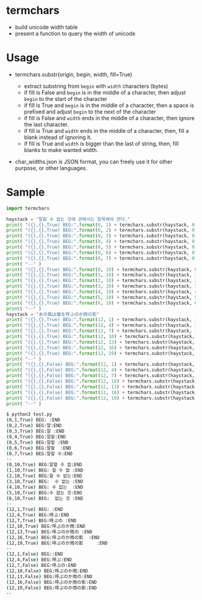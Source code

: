 # termchars
* build unicode width table
* present a function to query the width of unicode

# Usage

- termchars.substr(origin, begin, width, fill=True)
  + extract substring from `begin` with `width` characters (bytes)
  + if fill is False and `begin` is in the middle of a character, then adjust `begin` to the start of the character
  + if fill is True and `begin` is in the middle of a character, then a space is prefixed and adjust `begin` to the next of the character
  + if fill is False and `width` ends in the middle of a character, then ignore the last character.
  + if fill is True and `width` ends in the middle of a character, then, fill a blank instead of ignoring it.
  + if fill is True and `width` is bigger than the last of string, then, fill blanks to make wanted width.

- char_widths.json is JSON format, you can freely use it for other purpose, or other languages.

# Sample

```python
import termchars

haystack = "말할 수 없는 것에 관해서는 침묵해야 한다."
print( "({},{},True) BEG:".format(0, 1) + termchars.substr(haystack, 0, 1) + ":END" )
print( "({},{},True) BEG:".format(0, 2) + termchars.substr(haystack, 0, 2) + ":END" )
print( "({},{},True) BEG:".format(0, 3) + termchars.substr(haystack, 0, 3) + ":END" )
print( "({},{},True) BEG:".format(0, 4) + termchars.substr(haystack, 0, 4) + ":END" )
print( "({},{},True) BEG:".format(0, 5) + termchars.substr(haystack, 0, 5) + ":END" )
print( "({},{},True) BEG:".format(0, 6) + termchars.substr(haystack, 0, 6) + ":END" )
print( "({},{},True) BEG:".format(0, 7) + termchars.substr(haystack, 0, 7) + ":END" )
print( "--" )
print( "({},{},True) BEG:".format(0, 10) + termchars.substr(haystack, 0, 10) + ":END" )
print( "({},{},True) BEG:".format(1, 10) + termchars.substr(haystack, 1, 10) + ":END" )
print( "({},{},True) BEG:".format(2, 10) + termchars.substr(haystack, 2, 10) + ":END" )
print( "({},{},True) BEG:".format(3, 10) + termchars.substr(haystack, 3, 10) + ":END" )
print( "({},{},True) BEG:".format(4, 10) + termchars.substr(haystack, 4, 10) + ":END" )
print( "({},{},True) BEG:".format(5, 10) + termchars.substr(haystack, 5, 10) + ":END" )
print( "({},{},True) BEG:".format(6, 10) + termchars.substr(haystack, 6, 10) + ":END" )
print( "--" )
haystack = "あの風は誰を呼ぶのか雨の影"
print( "({},{},True) BEG:".format(12, 1) + termchars.substr(haystack, 12, 1) + ":END" )
print( "({},{},True) BEG:".format(12, 4) + termchars.substr(haystack, 12, 4) + ":END" )
print( "({},{},True) BEG:".format(12, 7) + termchars.substr(haystack, 12, 7) + ":END" )
print( "({},{},True) BEG:".format(12, 10) + termchars.substr(haystack, 12, 10) + ":END" )
print( "({},{},True) BEG:".format(12, 13) + termchars.substr(haystack, 12, 13) + ":END" )
print( "({},{},True) BEG:".format(12, 16) + termchars.substr(haystack, 12, 16) + ":END" )
print( "({},{},True) BEG:".format(12, 19) + termchars.substr(haystack, 12, 19) + ":END" )
print( "--" )
print( "({},{},False) BEG:".format(12, 1) + termchars.substr(haystack, 12, 1, False) + ":END" )
print( "({},{},False) BEG:".format(12, 4) + termchars.substr(haystack, 12, 4, False) + ":END" )
print( "({},{},False) BEG:".format(12, 7) + termchars.substr(haystack, 12, 7, False) + ":END" )
print( "({},{},False) BEG:".format(12, 10) + termchars.substr(haystack, 12, 10, False) + ":END" )
print( "({},{},False) BEG:".format(12, 13) + termchars.substr(haystack, 12, 13, False) + ":END" )
print( "({},{},False) BEG:".format(12, 16) + termchars.substr(haystack, 12, 16, False) + ":END" )
print( "({},{},False) BEG:".format(12, 19) + termchars.substr(haystack, 12, 19, False) + ":END" )
print( "--" )
```
```bash
$ python3 test.py
(0,1,True) BEG: :END
(0,2,True) BEG:말:END
(0,3,True) BEG:말 :END
(0,4,True) BEG:말할:END
(0,5,True) BEG:말할 :END
(0,6,True) BEG:말할  :END
(0,7,True) BEG:말할 수:END
--
(0,10,True) BEG:말할 수 없:END
(1,10,True) BEG: 할 수 없 :END
(2,10,True) BEG:할 수 없는:END
(3,10,True) BEG:  수 없는 :END
(4,10,True) BEG: 수 없는  :END
(5,10,True) BEG:수 없는 것:END
(6,10,True) BEG:  없는 것 :END
--
(12,1,True) BEG: :END
(12,4,True) BEG:呼ぶ:END
(12,7,True) BEG:呼ぶの :END
(12,10,True) BEG:呼ぶのか雨:END
(12,13,True) BEG:呼ぶのか雨の :END
(12,16,True) BEG:呼ぶのか雨の影  :END
(12,19,True) BEG:呼ぶのか雨の影     :END
--
(12,1,False) BEG::END
(12,4,False) BEG:呼ぶ:END
(12,7,False) BEG:呼ぶの:END
(12,10,False) BEG:呼ぶのか雨:END
(12,13,False) BEG:呼ぶのか雨の:END
(12,16,False) BEG:呼ぶのか雨の影:END
(12,19,False) BEG:呼ぶのか雨の影:END
--
```
